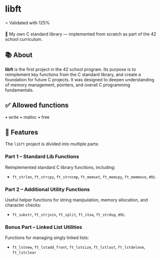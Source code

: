 # libft

⭐ Validated with 125%

🧠 My own C standard library — implemented from scratch as part of the 42 school curriculum.

## 📚 About

**libft** is the first project in the 42 school program. 
Its purpose is to reimplement key functions from the C standard library, and create a foundation for future C projects. 
It was designed to deepen understanding of memory management, pointers, and overall C programming fundamentals.

## ✅ Allowed functions
• write
• malloc
• free

## 🚀 Features

The `libft` project is divided into multiple parts:

### Part 1 – Standard Lib Functions
Reimplemented standard C library functions, including:
- `ft_strlen`, `ft_strcpy`, `ft_strncmp`, `ft_memset`, `ft_memcpy`, `ft_memmove`, etc.

### Part 2 – Additional Utility Functions
Useful helper functions for string manipulation, memory allocation, and character checks:
- `ft_substr`, `ft_strjoin`, `ft_split`, `ft_itoa`, `ft_strdup`, etc.

### Bonus Part – Linked List Utilities
Functions for managing singly linked lists:
- `ft_lstnew`, `ft_lstadd_front`, `ft_lstsize`, `ft_lstlast`, `ft_lstdelone`, `ft_lstclear`
